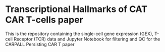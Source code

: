 # Transcriptional Hallmarks of CAT CAR T-cells paper
This is the repository containing the single-cell gene expression (GEX), T-cell Receptor (TCR) data and Jupyter Notebook for filtering and QC for the CARPALL Persisting CAR T paper
